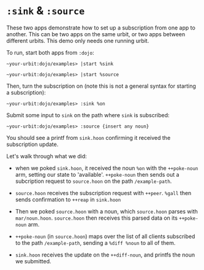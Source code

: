 # `:sink` & `:source`

These two apps demonstrate how to set up a subscription from one app to another. This can be two apps on the same urbit, or two apps between different urbits. This demo only needs one running urbit.

To run, start both apps from `:dojo`:

    ~your-urbit:dojo/examples> |start %sink

    ~your-urbit:dojo/examples> |start %source

Then, turn the subscription on (note this is not a general syntax for starting
a subscription):

    ~your-urbit:dojo/examples> :sink %on

Submit some input to `sink` on the path where `sink` is
subscribed:

    ~your-urbit:dojo/examples> :source {insert any noun}

You should see a printf from `sink.hoon` confirming it received the
subscription update.

Let's walk through what we did:

* when we poked `sink.hoon`, it received the noun `%on` with the `++poke-noun`
arm, setting our state to 'available'. `++poke-noun` then sends out a
subcription request to `source.hoon` on the path `/example-path`.

* `source.hoon` receives the subscription request with `++peer`. `%gall` then
sends confirmation to `++reap` in `sink.hoon`

* Then we poked `source.hoon` with a noun, which `source.hoon` parses with
`mar/noun.hoon`. `source.hoon` then receives this parsed data on its
`++poke-noun` arm.

* `++poke-noun` (in `source.hoon`) maps over the list of all clients subscribed
to the path `/example-path`, sending a `%diff %noun` to all of them.

* `sink.hoon` receives the update on the `++diff-noun`, and printfs the noun we
submitted.
